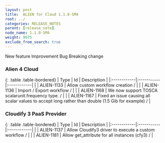 ```yaml
---
layout: post
title:  ALIEN for Cloud 1.1.0-SM4
root: ../
categories: RELEASE_NOTES
parent: [release_note]
node_name: 1.1.0-SM4
weight: 9975
exclude_from_search: true
---
```





<i class="fa fa-plus text-success"></i> New feature <i class="fa fa-level-up text-primary"></i> Improvement  <i class="fa fa-bug text-danger"></i> Bug <i class="fa fa-exclamation-triangle text-warning"></i> Breaking change


### Alien 4 Cloud



  {: .table .table-bordered}
  | Type        | Id         | Description |
  |:------------|:-----------|:------------|
    |  <i class="fa fa-plus text-success"></i> | ALIEN-1133 | Allow custom workflow creation /  |
    |  <i class="fa fa-plus text-success"></i> | ALIEN-1136 | Import / Export workflow /  |
    |  <i class="fa fa-plus text-success"></i> | ALIEN-1168 | We now support TOSCA scalarunit.frequency type. /  |
        |  <i class="fa fa-bug text-danger"></i> | ALIEN-1167 | Fixed an issue causing all scalar values to accept long rather than double (1.5 Gib for example) /  |
  


### Cloudify 3 PaaS Provider



  {: .table .table-bordered}
  | Type        | Id         | Description |
  |:------------|:-----------|:------------|
    |  <i class="fa fa-plus text-success"></i> | ALIEN-1137 | Allow Cloudify3 driver to execute a custom workflow /  |
    |  <i class="fa fa-plus text-success"></i> | ALIEN-1181 | Allow get_attribute for all instances (cfy3) /  |
      

